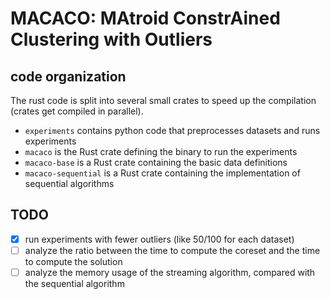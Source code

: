 # MACACO: MAtroid ConstrAined Clustering with Outliers

## code organization

The rust code is split into several small crates to speed up the compilation (crates get compiled in parallel).

- `experiments` contains python code that preprocesses datasets and runs experiments
- `macaco` is the Rust crate defining the binary to run the experiments
- `macaco-base` is a Rust crate containing the basic data definitions
- `macaco-sequential` is a Rust crate containing the implementation of sequential algorithms

## TODO

- [x] run experiments with fewer outliers (like 50/100 for each dataset)
- [ ] analyze the ratio between the time to compute the coreset and the time to compute the solution
- [ ] analyze the memory usage of the streaming algorithm, compared with the sequential algorithm
